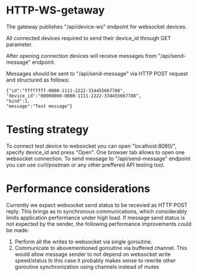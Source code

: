 # HTTP-WS-getaway
The gateway publishes "/api/device-ws" endpoint for websocket devices.

All connected devices required to send their device_id through GET parameter.

After opening connection devices will receive messages from "/api/send-message" endpoint.

Messages should be sent to "/api/send-message" via HTTP POST request and structured as follows:
```shell
{"id":"ffffffff-0000-1111-2222-334455667788",
"device_id":"00000000-0000-1111-2222-334455667788",
"kind":1,
"message":"Text message"}
```

# Testing strategy
To connect test device to websocket you can open "localhost:8080/", specify device_id and press "Open".
One browser tab allows to open one websocket connection.
To send message to "/api/send-message" endpoint you can use curl/postman or any other preffered API testing tool.

# Performance considerations
Currently we expect websocket send status to be recevied as HTTP POST reply.
This brings as to synchronous communications, which considerably limits application performance under high load.
If message send status is not expected by the sender, the following performance  improvements could be made:
1. Perform all the writes to websocket via single goroutine.
2. Communicate to abovementioned goroutine via buffered channel.
This would allow message sender to not depend on websocket write speed/status
In this case it probably makes sense to rewrite other goroutine synchronization using channels instead of mutex
